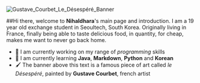 ![Gustave_Courbet_Le_Désespéré_Banner](https://github.com/Nihaldhara/Nihaldhara/assets/93861339/08c84355-3c14-4b5a-878a-6c5e57ca96f6)

##Hi there, welcome to **Nihaldhara**'s main page and introduction. 
I am a 19 year old exchange student in Seoultech, South Korea. 
Originally living in France, finally being able to taste delicious food, in quantity, for cheap, makes me want to never go back home.

* 🔭 I am currently working on my range of _programming_ skills
* 🌱 I am currently learning **Java**, **Markdown**, **Python** and **Korean**
* 🖌️ The banner above this text is a famous piece of art called *le Désespéré*, painted by **Gustave Courbet**, french artist
